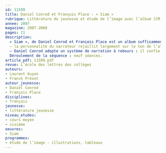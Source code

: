 ```yaml
---
id: 11599
title: Daniel Conrod et François Place : « Siam »
rubrique: Littérature de jeunesse et étude de l’image avec l’album [CM-6e]
annee: 2007
magazine: 2007-2008
pages: 21
description: 
  « Siam », de Daniel Conrod et François Place est un album suffisamment riche pour être étudié aussi bien en cycle 3 qu’en sixième. L’intérêt de cet album se situe à différents niveaux :
  – la personnalité du narrateur rejaillit largement sur le ton de l’album et il est opportun de le faire sentir aux élèves. Que serait cet album si le narrateur était Siam lui-même ? Ou encore, plus classiquement, un narrateur extérieur ? ;
  – Daniel Conrod adopte un système de narration à rebours : il confie dans une interview que cette option s’est imposée car il a lui-même remonté le temps pour mener son enquête. La complexité d’une telle construction est intéressante, et on insistera sur le fait que ce choix littéraire se justifie également par sa correspondance à une réalité journalistique. « Siam » est une histoire vraie et les références documentaires rappellent qu’il s’agit avant tout d’une enquête réalisée par un journaliste. L’étude du livre justifiera une recherche qui renforcera la compréhension du récit et permettra de faire le point sur les différences existant entre album et livre documentaire.
  Déroulement de la séquence : neuf séances.
article_pdf: 11599.pdf
revue: L’école des lettres des collèges
auteurs:
- Laurent Guyon
- Franck Prévot
auteur_jeunesse:
- Daniel Conrod
- François Place
disciplines:
- français
jeunesse:
- littérature jeunesse
niveau_etudes:
- cours moyen
- sixième
oeuvres:
- Siam
programmes:
- étude de l’image - illustrations, tableaux
---
```

